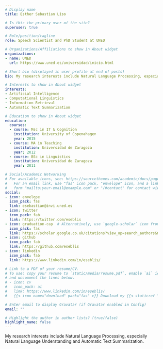 ```yaml
---
# Display name
title: Esther Sebastian Liso

# Is this the primary user of the site?
superuser: true

# Role/position/tagline
role: Speech Scientist and PhD Student at UNED

# Organizations/Affiliations to show in About widget
organizations:
- name: UNED
  url: https://www.uned.es/universidad/inicio.html

# Short bio (displayed in user profile at end of posts)
bio: My research interests include Natural Language Processing, especially Natural Language Understanding and Automatic Text Summarization.

# Interests to show in About widget
interests:
- Artificial Intelligence
- Computational Linguistics
- Information Retrieval
- Automatic Text Summarization

# Education to show in About widget
education:
  courses:
  - course: Msc in IT & Cognition
    institution: University of Copenahagen
    year: 2015
  - course: MA in Teaching
    institution: Universidad de Zaragoza
    year: 2012
  - course: BSc in Linguistics
    institution: Universidad de Zaragoza
    year: 2011

# Social/Academic Networking
# For available icons, see: https://sourcethemes.com/academic/docs/page-builder/#icons
#   For an email link, use "fas" icon pack, "envelope" icon, and a link in the
#   form "mailto:your-email@example.com" or "/#contact" for contact widget.
social:
- icon: envelope
  icon_pack: fas
  link: esebastian@invi.uned.es
- icon: twitter
  icon_pack: fab
  link: https://twitter.com/eseblis
- icon: graduation-cap  # Alternatively, use `google-scholar` icon from `ai` icon pack
  icon_pack: fas
  link: https://scholar.google.co.uk/citations?view_op=search_authors&mauthors=esther+sebastian+liso&hl=es&oi=ao
- icon: github
  icon_pack: fab
  link: https://github.com/eseblis
- icon: linkedin
  icon_pack: fab
  link: https://www.linkedin.com/in/eseblis/

# Link to a PDF of your resume/CV.
# To use: copy your resume to `static/media/resume.pdf`, enable `ai` icons in `params.toml`, 
# and uncomment the lines below.
# - icon: cv
#   icon_pack: ai
#   link: https://www.linkedin.com/in/eseblis/
#   {{< icon name="download" pack="fas" >}} Download my {{< staticref "media/demo_resume.pdf" "newtab" >}}resumé{{< /staticref >}}.

# Enter email to display Gravatar (if Gravatar enabled in Config)
email: ""

# Highlight the author in author lists? (true/false)
highlight_name: false
---
```


My research interests include Natural Language Processing, especially Natural Language Understanding and Automatic Text Summarization.
